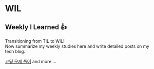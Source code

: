# WIL
## Weekly I Learned 👍
Transitioning from TIL to WIL!  
Now summarize my weekly studies here and write detailed posts on my tech blog.

[코딩 문제 풀이](https://velog.io/@eastbest/series/CodeProblems)
and more ...
